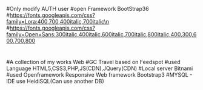 #Only modify AUTH user
#open Framework BootStrap36
#https://fonts.googleapis.com/css?family=Lora:400,700,400italic,700italic\n
#https://fonts.googleapis.com/css?family=Open+Sans:300italic,400italic,600italic,700italic,800italic,400,300,600,700,800

#
#
#A collection of my works Web
#GC Travel based on Feedspot
#used Language HTML5,CSS3,PHP,JS(CDN),JQuery(CDN)
#Local server Bitnami
#used Openframework Responsive Web framework Bootstrap3
#MYSQL - IDE use HeidiSQL(Can use another DB)


